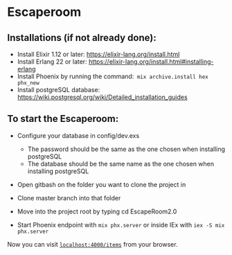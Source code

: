 # Escaperoom
## Installations (if not already done):
  * Install Elixir 1.12 or later: https://elixir-lang.org/install.html
  * Install Erlang 22 or later: https://elixir-lang.org/install.html#installing-erlang
  * Install Phoenix by running the command:``` mix archive.install hex phx_new```
  * Install postgreSQL database: https://wiki.postgresql.org/wiki/Detailed_installation_guides
  

## To start the Escaperoom:

  * Configure your database in config/dev.exs
    * The password should be the same as the one chosen when installing postgreSQL
    * The database should be the same name as the one chosen when installing postgreSQL
  
  * Open gitbash on the folder you want to clone the project in
  * Clone master branch into that folder
  * Move into the project root by typing cd EscapeRoom2.0
  * Start Phoenix endpoint with `mix phx.server` or inside IEx with `iex -S mix phx.server`

Now you can visit [`localhost:4000/items`](http://localhost:4000/items) from your browser.


